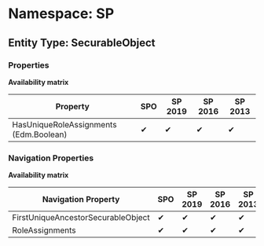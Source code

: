 # Namespace: SP

## Entity Type: SecurableObject

### Properties

**Availability matrix**

Property | SPO | SP 2019 | SP 2016 | SP 2013
----------|-----|---------|---------|--------
HasUniqueRoleAssignments (Edm.Boolean) | ✔ | ✔ | ✔ | ✔

### Navigation Properties

**Availability matrix**

Navigation Property | SPO | SP 2019 | SP 2016 | SP 2013
----------|-----|---------|---------|--------
FirstUniqueAncestorSecurableObject | ✔ | ✔ | ✔ | ✔
RoleAssignments | ✔ | ✔ | ✔ | ✔
